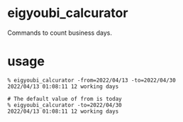# eigyoubi_calcurator
Commands to count business days.

# usage
```
% eigyoubi_calcurator -from=2022/04/13 -to=2022/04/30
2022/04/13 01:08:11 12 working days

# The default value of from is today
% eigyoubi_calcurator -to=2022/04/30
2022/04/13 01:08:11 12 working days
```
